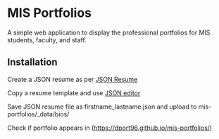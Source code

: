 # MIS Portfolios

A simple web application to display the professional portfolios for MIS students, faculty, and staff.

## Installation

Create a JSON resume as per [JSON Resume](https://jsonresume.org/schema/)

Copy a resume template and use [JSON editor](https://www.cleancss.com/json-editor/)

Save JSON resume file as firstname_lastname.json and upload to mis-portfolios/_data/bios/

Check if portfolio appears in (https://dport96.github.io/mis-portfolios/) 






